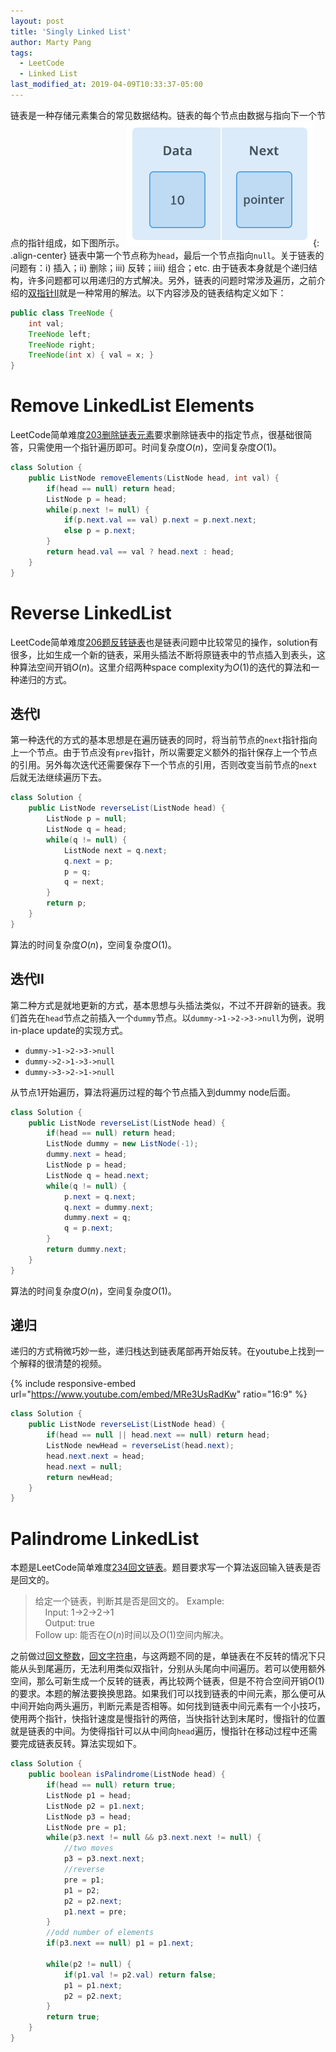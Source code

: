```yaml
---
layout: post
title: 'Singly Linked List'
author: Marty Pang
tags: 
  - LeetCode
  - Linked List
last_modified_at: 2019-04-09T10:33:37-05:00
---
```


链表是一种存储元素集合的常见数据结构。链表的每个节点由数据与指向下一个节点的指针组成，如下图所示。
![node](/images/20190409/node.png){:	.align-center}
链表中第一个节点称为`head`，最后一个节点指向`null`。关于链表的问题有：i) 插入；ii) 删除；iii) 反转；iiii) 组合；etc. 由于链表本身就是个递归结构，许多问题都可以用递归的方式解决。另外，链表的问题时常涉及遍历，之前介绍的[双指针II](https://www.hytheory.com/algorithm/Leetcode-from-day-one-two-pointers-II/)就是一种常用的解法。以下内容涉及的链表结构定义如下：

```java
public class TreeNode {
    int val;
    TreeNode left;
    TreeNode right;
    TreeNode(int x) { val = x; }
}
```

# Remove LinkedList Elements

LeetCode简单难度[203删除链表元素](https://leetcode.com/problems/remove-linked-list-elements/description/)要求删除链表中的指定节点，很基础很简答，只需使用一个指针遍历即可。时间复杂度$O(n)$，空间复杂度$O(1)$。

```java
class Solution {
    public ListNode removeElements(ListNode head, int val) {
        if(head == null) return head;
        ListNode p = head;
        while(p.next != null) {
            if(p.next.val == val) p.next = p.next.next;
            else p = p.next;
        }
        return head.val == val ? head.next : head;
    }
}
```

# Reverse LinkedList

LeetCode简单难度[206题反转链表](https://leetcode.com/problems/reverse-linked-list/description/)也是链表问题中比较常见的操作，solution有很多，比如生成一个新的链表，采用头插法不断将原链表中的节点插入到表头，这种算法空间开销$O(n)$。这里介绍两种space complexity为$O(1)$的迭代的算法和一种递归的方式。

## 迭代I

第一种迭代的方式的基本思想是在遍历链表的同时，将当前节点的`next`指针指向上一个节点。由于节点没有`prev`指针，所以需要定义额外的指针保存上一个节点的引用。另外每次迭代还需要保存下一个节点的引用，否则改变当前节点的`next`后就无法继续遍历下去。

```java
class Solution {
    public ListNode reverseList(ListNode head) {
        ListNode p = null;
        ListNode q = head;
        while(q != null) {
            ListNode next = q.next;
            q.next = p;
            p = q;
            q = next;
        }
        return p;
    }
}
```

算法的时间复杂度$O(n)$，空间复杂度$O(1)$。

## 迭代II

第二种方式是就地更新的方式，基本思想与头插法类似，不过不开辟新的链表。我们首先在`head`节点之前插入一个`dummy`节点。以`dummy->1->2->3->null`为例，说明in-place update的实现方式。
- `dummy->1->2->3->null`
- `dummy->2->1->3->null`
- `dummy->3->2->1->null`

从节点1开始遍历，算法将遍历过程的每个节点插入到dummy node后面。

```java
class Solution {
    public ListNode reverseList(ListNode head) {
        if(head == null) return head;
        ListNode dummy = new ListNode(-1);
        dummy.next = head;
        ListNode p = head;
        ListNode q = head.next;
        while(q != null) {
            p.next = q.next;
            q.next = dummy.next;
            dummy.next = q;
            q = p.next;
        }
        return dummy.next;
    }
}
```

算法的时间复杂度$O(n)$，空间复杂度$O(1)$。

## 递归

递归的方式稍微巧妙一些，递归栈达到链表尾部再开始反转。在youtube上找到一个解释的很清楚的视频。

{% include responsive-embed url="https://www.youtube.com/embed/MRe3UsRadKw" ratio="16:9" %}

```java
class Solution {
    public ListNode reverseList(ListNode head) {
        if(head == null || head.next == null) return head;
        ListNode newHead = reverseList(head.next);
        head.next.next = head;
        head.next = null;
        return newHead;
    }
}
```

# Palindrome LinkedList

本题是LeetCode简单难度[234回文链表](https://leetcode.com/problems/palindrome-linked-list/description/)。题目要求写一个算法返回输入链表是否是回文的。

> 给定一个链表，判断其是否是回文的。
> Example:  
&nbsp; &nbsp; Input: 1->2->2->1  
&nbsp; &nbsp; Output: true  
> Follow up: 能否在$O(n)$时间以及$O(1)$空间内解决。

之前做过[回文整数](https://leetcode.com/problems/palindrome-number/description/)，[回文字符串](https://leetcode.com/problems/valid-palindrome/description/)，与这两题不同的是，单链表在不反转的情况下只能从头到尾遍历，无法利用类似双指针，分别从头尾向中间遍历。若可以使用额外空间，那么可新生成一个反转的链表，再比较两个链表，但是不符合空间开销$O(1)$的要求。本题的解法要换换思路。如果我们可以找到链表的中间元素，那么便可从中间开始向两头遍历，判断元素是否相等。如何找到链表中间元素有一个小技巧，使用两个指针，快指针速度是慢指针的两倍，当快指针达到末尾时，慢指针的位置就是链表的中间。为使得指针可以从中间向`head`遍历，慢指针在移动过程中还需要完成链表反转。算法实现如下。

```java
class Solution {
    public boolean isPalindrome(ListNode head) {
        if(head == null) return true;
        ListNode p1 = head;
        ListNode p2 = p1.next;
        ListNode p3 = head;
        ListNode pre = p1;
        while(p3.next != null && p3.next.next != null) {
            //two moves
            p3 = p3.next.next;
            //reverse
            pre = p1;
            p1 = p2;
            p2 = p2.next;
            p1.next = pre;
        }
        //odd number of elements
        if(p3.next == null) p1 = p1.next;

        while(p2 != null) {
            if(p1.val != p2.val) return false;
            p1 = p1.next;
            p2 = p2.next;
        }
        return true;
    }
}
```
